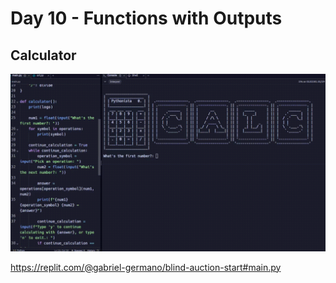 # Day 10 - Functions with Outputs

## Calculator
![CalculatorGIF](CalculatorGIF.gif)

https://replit.com/@gabriel-germano/blind-auction-start#main.py
